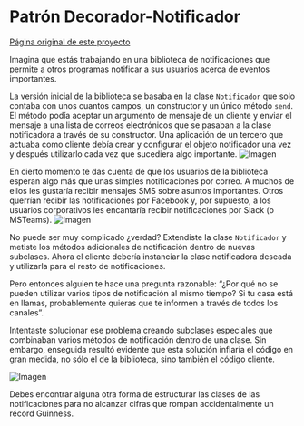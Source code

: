 # Patrón Decorador-Notificador 

[Página original de este proyecto](https://refactoring.guru/es/design-patterns/decorator)

Imagina que estás trabajando en una biblioteca de notificaciones que permite a otros programas notificar a sus usuarios acerca de eventos importantes.

La versión inicial de la biblioteca se basaba en la clase `Notificador` que solo contaba con unos cuantos campos, un constructor y un único método `send`. El método podía aceptar un argumento de mensaje de un cliente y enviar el mensaje a una lista de correos electrónicos que se pasaban a la clase notificadora a través de su constructor. Una aplicación de un tercero que actuaba como cliente debía crear y configurar el objeto notificador una vez y después utilizarlo cada vez que sucediera algo importante.
![Imagen](https://refactoring.guru/images/patterns/diagrams/decorator/problem1-es.png)

En cierto momento te das cuenta de que los usuarios de la biblioteca esperan algo más que unas simples notificaciones por correo. A muchos de ellos les gustaría recibir mensajes SMS sobre asuntos importantes. Otros querrían recibir las notificaciones por Facebook y, por supuesto, a los usuarios corporativos les encantaría recibir notificaciones por Slack (o MSTeams).
![Imagen](https://refactoring.guru/images/patterns/diagrams/decorator/problem2.png)

No puede ser muy complicado ¿verdad? Extendiste la clase `Notificador` y metiste los métodos adicionales de notificación dentro de nuevas subclases. Ahora el cliente debería instanciar la clase notificadora deseada y utilizarla para el resto de notificaciones.

Pero entonces alguien te hace una pregunta razonable: “¿Por qué no se pueden utilizar varios tipos de notificación al mismo tiempo? Si tu casa está en llamas, probablemente quieras que te informen a través de todos los canales”.

Intentaste solucionar ese problema creando subclases especiales que combinaban varios métodos de notificación dentro de una clase. Sin embargo, enseguida resultó evidente que esta solución inflaría el código en gran medida, no sólo el de la biblioteca, sino también el código cliente.

![Imagen](https://refactoring.guru/images/patterns/diagrams/decorator/problem3.png)

Debes encontrar alguna otra forma de estructurar las clases de las notificaciones para no alcanzar cifras que rompan accidentalmente un récord Guinness.
